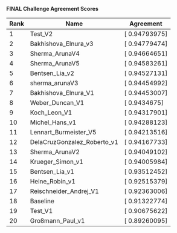 **FINAL Challenge Agreement Scores**



|Rank|Name|Agreement|
|----|-----|---|
|1|Test_V2|[ 0.94793975]|
|2|Bakhishova_Elnura_v3|[ 0.94779474]|
|3|Sherma_ArunaV4|[ 0.94664651]|
|4|Sherma_ArunaV5|[ 0.94583261]|
|5|Bentsen_Lia_v2|[ 0.94527131]|
|6|sherma_arunaV3|[ 0.94454992]|
|7|Bakhishova_Elnura_V1|[ 0.94453007]|
|8|Weber_Duncan_V1|[ 0.9434675]|
|9|Koch_Leon_V1|[ 0.94317901]|
|10|Michel_Hans_v1|[ 0.94288123]|
|11|Lennart_Burmeister_V5|[ 0.94213516]|
|12|DelaCruzGonzalez_Roberto_v1|[ 0.94167733]|
|13|Sherma_ArunaV2|[ 0.94049102]|
|14|Krueger_Simon_v1|[ 0.94005984]|
|15|Bentsen_Lia_v1|[ 0.93512452]|
|16|Heine_Robin_v1|[ 0.92515379]|
|17|Reischneider_Andrej_V1|[ 0.92363006]|
|18|Baseline|[ 0.91322774]|
|19|Test_V1|[ 0.90675622]|
|20|Großmann_Paul_v1|[ 0.89260095]|
